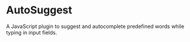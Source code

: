 # AutoSuggest
A JavaScript plugin to suggest and autocomplete predefined words while typing in input fields.
